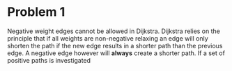 # Problem 1

Negative weight edges cannot be allowed in Dijkstra. Dijkstra relies on the principle that if all weights are non-negative
relaxing an edge will only shorten the path if the new edge results in a shorter path than the previous edge. 
A negative edge however will __always__ create a shorter path. If a set of positive paths is investigated 
